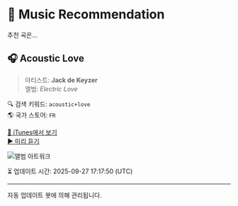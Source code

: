 
# 🎵 Music Recommendation

추천 곡은...

## 🎧 Acoustic Love  
> 아티스트: **Jack de Keyzer**  
> 앨범: _Electric Love_  

🔍 검색 키워드: `acoustic+love`  
🌎 국가 스토어: `FR`

[🔗 iTunes에서 보기](https://music.apple.com/fr/album/acoustic-love/575351990?i=575352195&uo=4)  
[▶️ 미리 듣기](https://audio-ssl.itunes.apple.com/itunes-assets/Music5/v4/22/fa/d1/22fad1c5-7939-4afb-cbaa-df0dfb1e4fb4/mzaf_7309326245362001186.plus.aac.p.m4a)

![앨범 아트워크](https://is1-ssl.mzstatic.com/image/thumb/Music/v4/19/b2/5b/19b25bcd-169e-3890-4b6d-a277e788a41b/Cover.jpg/100x100bb.jpg)

⏳ 업데이트 시간: 2025-09-27 17:17:50 (UTC)

---
자동 업데이트 봇에 의해 관리됩니다.

